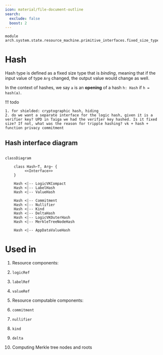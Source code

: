 ```yaml
---
icon: material/file-document-outline
search:
  exclude: false
  boost: 2
---
```


```juvix
module arch.system.state.resource_machine.primitive_interfaces.fixed_size_type.hash;
```

# Hash

Hash type is defined as a fixed size type that is *binding*, meaning that if the input value of type `Arg` changed, the output value would change as well.

In the context of hashes, we say `a` is an **opening** of a hash `h: Hash` if `h = hash(a)`.

!!! todo

    1. for shielded: cryptographic hash, hiding
    2. do we want a separate interface for the logic hash, given it is a verifier key? UPD in Taiga we had the verifier key hashed. Is it fixed size? If not, what was the reason for tripple hashing? vk + hash + function privacy commitment


## Hash interface diagram

```mermaid

classDiagram

    class Hash~T, Arg~ {
         <<Interface>>
    }

    Hash <|-- LogicVKCompact
    Hash <|-- LabelHash
    Hash <|-- ValueHash

    Hash <|-- Commitment
    Hash <|-- Nullifier
    Hash <|-- Kind
    Hash <|-- DeltaHash
    Hash <|-- LogicVKOuterHash
    Hash <|-- MerkleTreeNodeHash

    Hash <|-- AppDataValueHash

```

# Used in
1. Resource components:

  1. `logicRef`
  2. `labelRef`
  3. `valueRef`

2. Resource computable components:

  1. `commitment`
  2. `nullifier`
  3. `kind`
  4. `delta`

3. Computing Merkle tree nodes and roots